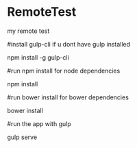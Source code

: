# RemoteTest
my remote test

#install gulp-cli if u dont have gulp installed
  
  npm install -g gulp-cli

#run npm install for  node dependencies
  
  npm install

#run bower install for bower dependencies
  
  bower install

#run the app with gulp
  
  gulp serve

